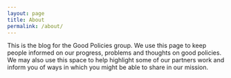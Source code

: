 ```yaml
---
layout: page
title: About
permalink: /about/
---
```


This is the blog for the Good Policies group. We use this page to keep people informed on our progress, problems and thoughts on good policies. We may also use this space to help highlight some of our partners work and inform you of ways in which you might be able to share in our mission.

<!-- This is the base Jekyll theme. You can find out more info about customizing your Jekyll theme, as well as basic Jekyll usage documentation at [jekyllrb.com](https://jekyllrb.com/)

You can find the source code for Minima at GitHub:
[jekyll][jekyll-organization] /
[minima](https://github.com/jekyll/minima)

You can find the source code for Jekyll at GitHub:
[jekyll][jekyll-organization] /
[jekyll](https://github.com/jekyll/jekyll)


[jekyll-organization]: https://github.com/jekyll -->
